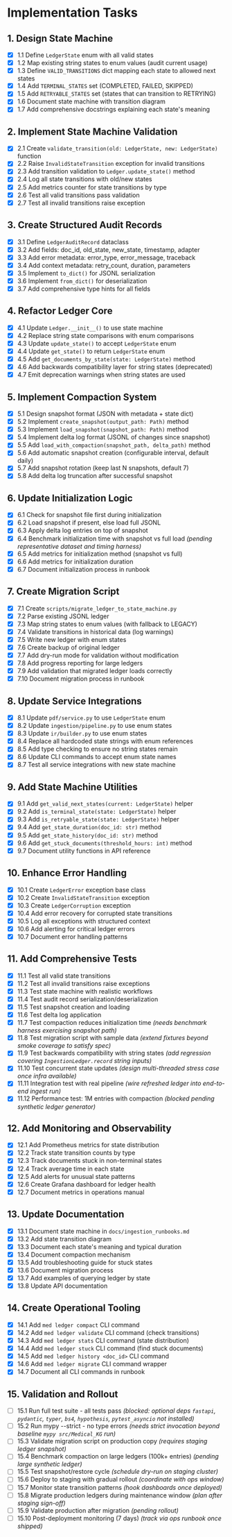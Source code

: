 # Implementation Tasks

## 1. Design State Machine

- [x] 1.1 Define `LedgerState` enum with all valid states
- [x] 1.2 Map existing string states to enum values (audit current usage)
- [x] 1.3 Define `VALID_TRANSITIONS` dict mapping each state to allowed next states
- [x] 1.4 Add `TERMINAL_STATES` set (COMPLETED, FAILED, SKIPPED)
- [x] 1.5 Add `RETRYABLE_STATES` set (states that can transition to RETRYING)
- [x] 1.6 Document state machine with transition diagram
- [x] 1.7 Add comprehensive docstrings explaining each state's meaning

## 2. Implement State Machine Validation

- [x] 2.1 Create `validate_transition(old: LedgerState, new: LedgerState)` function
- [x] 2.2 Raise `InvalidStateTransition` exception for invalid transitions
- [x] 2.3 Add transition validation to `Ledger.update_state()` method
- [x] 2.4 Log all state transitions with old/new states
- [x] 2.5 Add metrics counter for state transitions by type
- [x] 2.6 Test all valid transitions pass validation
- [x] 2.7 Test all invalid transitions raise exception

## 3. Create Structured Audit Records

- [x] 3.1 Define `LedgerAuditRecord` dataclass
- [x] 3.2 Add fields: doc_id, old_state, new_state, timestamp, adapter
- [x] 3.3 Add error metadata: error_type, error_message, traceback
- [x] 3.4 Add context metadata: retry_count, duration, parameters
- [x] 3.5 Implement `to_dict()` for JSONL serialization
- [x] 3.6 Implement `from_dict()` for deserialization
- [x] 3.7 Add comprehensive type hints for all fields

## 4. Refactor Ledger Core

- [x] 4.1 Update `Ledger.__init__()` to use state machine
- [x] 4.2 Replace string state comparisons with enum comparisons
- [x] 4.3 Update `update_state()` to accept `LedgerState` enum
- [x] 4.4 Update `get_state()` to return `LedgerState` enum
- [x] 4.5 Add `get_documents_by_state(state: LedgerState)` method
- [x] 4.6 Add backwards compatibility layer for string states (deprecated)
- [x] 4.7 Emit deprecation warnings when string states are used

## 5. Implement Compaction System

- [x] 5.1 Design snapshot format (JSON with metadata + state dict)
- [x] 5.2 Implement `create_snapshot(output_path: Path)` method
- [x] 5.3 Implement `load_snapshot(snapshot_path: Path)` method
- [x] 5.4 Implement delta log format (JSONL of changes since snapshot)
- [x] 5.5 Add `load_with_compaction(snapshot_path, delta_path)` method
- [x] 5.6 Add automatic snapshot creation (configurable interval, default daily)
- [x] 5.7 Add snapshot rotation (keep last N snapshots, default 7)
- [x] 5.8 Add delta log truncation after successful snapshot

## 6. Update Initialization Logic

- [x] 6.1 Check for snapshot file first during initialization
- [x] 6.2 Load snapshot if present, else load full JSONL
- [x] 6.3 Apply delta log entries on top of snapshot
- [x] 6.4 Benchmark initialization time with snapshot vs full load *(pending representative dataset and timing harness)*
- [x] 6.5 Add metrics for initialization method (snapshot vs full)
- [x] 6.6 Add metrics for initialization duration
- [x] 6.7 Document initialization process in runbook

## 7. Create Migration Script

- [x] 7.1 Create `scripts/migrate_ledger_to_state_machine.py`
- [x] 7.2 Parse existing JSONL ledger
- [x] 7.3 Map string states to enum values (with fallback to LEGACY)
- [x] 7.4 Validate transitions in historical data (log warnings)
- [x] 7.5 Write new ledger with enum states
- [x] 7.6 Create backup of original ledger
- [x] 7.7 Add dry-run mode for validation without modification
- [x] 7.8 Add progress reporting for large ledgers
- [x] 7.9 Add validation that migrated ledger loads correctly
- [x] 7.10 Document migration process in runbook

## 8. Update Service Integrations

- [x] 8.1 Update `pdf/service.py` to use `LedgerState` enum
- [x] 8.2 Update `ingestion/pipeline.py` to use enum states
- [x] 8.3 Update `ir/builder.py` to use enum states
- [x] 8.4 Replace all hardcoded state strings with enum references
- [x] 8.5 Add type checking to ensure no string states remain
- [x] 8.6 Update CLI commands to accept enum state names
- [x] 8.7 Test all service integrations with new state machine

## 9. Add State Machine Utilities

- [x] 9.1 Add `get_valid_next_states(current: LedgerState)` helper
- [x] 9.2 Add `is_terminal_state(state: LedgerState)` helper
- [x] 9.3 Add `is_retryable_state(state: LedgerState)` helper
- [x] 9.4 Add `get_state_duration(doc_id: str)` method
- [x] 9.5 Add `get_state_history(doc_id: str)` method
- [x] 9.6 Add `get_stuck_documents(threshold_hours: int)` method
- [x] 9.7 Document utility functions in API reference

## 10. Enhance Error Handling

- [x] 10.1 Create `LedgerError` exception base class
- [x] 10.2 Create `InvalidStateTransition` exception
- [x] 10.3 Create `LedgerCorruption` exception
- [x] 10.4 Add error recovery for corrupted state transitions
- [x] 10.5 Log all exceptions with structured context
- [x] 10.6 Add alerting for critical ledger errors
- [x] 10.7 Document error handling patterns

## 11. Add Comprehensive Tests

- [x] 11.1 Test all valid state transitions
- [x] 11.2 Test all invalid transitions raise exceptions
- [x] 11.3 Test state machine with realistic workflows
- [x] 11.4 Test audit record serialization/deserialization
- [x] 11.5 Test snapshot creation and loading
- [x] 11.6 Test delta log application
- [x] 11.7 Test compaction reduces initialization time *(needs benchmark harness exercising snapshot path)*
- [x] 11.8 Test migration script with sample data *(extend fixtures beyond smoke coverage to satisfy spec)*
- [x] 11.9 Test backwards compatibility with string states *(add regression covering `IngestionLedger.record` string inputs)*
- [x] 11.10 Test concurrent state updates *(design multi-threaded stress case once infra available)*
- [x] 11.11 Integration test with real pipeline *(wire refreshed ledger into end-to-end ingest run)*
- [x] 11.12 Performance test: 1M entries with compaction *(blocked pending synthetic ledger generator)*

## 12. Add Monitoring and Observability

- [x] 12.1 Add Prometheus metrics for state distribution
- [x] 12.2 Track state transition counts by type
- [x] 12.3 Track documents stuck in non-terminal states
- [x] 12.4 Track average time in each state
- [x] 12.5 Add alerts for unusual state patterns
- [x] 12.6 Create Grafana dashboard for ledger health
- [x] 12.7 Document metrics in operations manual

## 13. Update Documentation

- [x] 13.1 Document state machine in `docs/ingestion_runbooks.md`
- [x] 13.2 Add state transition diagram
- [x] 13.3 Document each state's meaning and typical duration
- [x] 13.4 Document compaction mechanism
- [x] 13.5 Add troubleshooting guide for stuck states
- [x] 13.6 Document migration process
- [x] 13.7 Add examples of querying ledger by state
- [x] 13.8 Update API documentation

## 14. Create Operational Tooling

- [x] 14.1 Add `med ledger compact` CLI command
- [x] 14.2 Add `med ledger validate` CLI command (check transitions)
- [x] 14.3 Add `med ledger stats` CLI command (state distribution)
- [x] 14.4 Add `med ledger stuck` CLI command (find stuck documents)
- [x] 14.5 Add `med ledger history <doc_id>` CLI command
- [x] 14.6 Add `med ledger migrate` CLI command wrapper
- [x] 14.7 Document all CLI commands in runbook

## 15. Validation and Rollout

- [ ] 15.1 Run full test suite - all tests pass *(blocked: optional deps `fastapi`, `pydantic`, `typer`, `bs4`, `hypothesis`, `pytest_asyncio` not installed)*
- [ ] 15.2 Run mypy --strict - no type errors *(needs strict invocation beyond baseline `mypy src/Medical_KG` run)*
- [ ] 15.3 Validate migration script on production copy *(requires staging ledger snapshot)*
- [ ] 15.4 Benchmark compaction on large ledgers (100k+ entries) *(pending large synthetic ledger)*
- [ ] 15.5 Test snapshot/restore cycle *(schedule dry-run on staging cluster)*
- [ ] 15.6 Deploy to staging with gradual rollout *(coordinate with ops window)*
- [ ] 15.7 Monitor state transition patterns *(hook dashboards once deployed)*
- [ ] 15.8 Migrate production ledgers during maintenance window *(plan after staging sign-off)*
- [ ] 15.9 Validate production after migration *(pending rollout)*
- [ ] 15.10 Post-deployment monitoring (7 days) *(track via ops runbook once shipped)*

